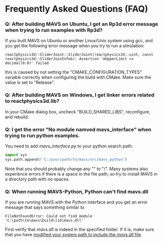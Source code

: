# Frequently Asked Questions (FAQ)

### Q: After building MAVS on Ubuntu, I get an Rp3d error message when trying to run examples with Rp3d?
If you built MAVS on Ubuntu or another Linux/Unix system using gcc, and you get the following error message when you try to run a simulation:
```
reactphysics3d::SliderJoint::SliderJoint(reactphysics3d::uint, const reactphysics3d::SliderJoinInfo&): Assertion 'mUpperLimit >= decimal(0.0)' failed
```
this is caused by not setting the "CMAKE_CONFIGURATION_TYPES" variable correctly when configuring the build with CMake. Make sure the value is set to "Release".

### Q: After building MAVS on Windows, I get linker errors related to reactphysics3d.lib?
In your CMake dialog box, uncheck "BUILD_SHARED_LIBS", reconfigure, and rebuild.

### Q: I get the error "No module namved mavs_interface" when trying to run python examples.
You need to add *mavs_interface.py* to your python search path.
```python
import sys
sys.path.append(r'C:/your/path/to/mavs/src/mavs_python')
```
Note that you should probably change any "\" to "/". Many systems also experience errors if there is a space in the file path, so try to install MAVS in a directory path with no spaces.

### Q: When running MAVS-Python, Python can't find mavs.dll
If you are running MAVS with the Python interface and you get an error message that says something similar to 
```
FileNotFoundError: Could not find module 'C:\path\to\mavs\build\lib\mavs.dll'
```
First verify that *mavs.dll* is indeed in the specified folder. If it is, make sure that you have [modified your system path to include the *mavs.dll* file](./InstallingMavsBinaries.md).
